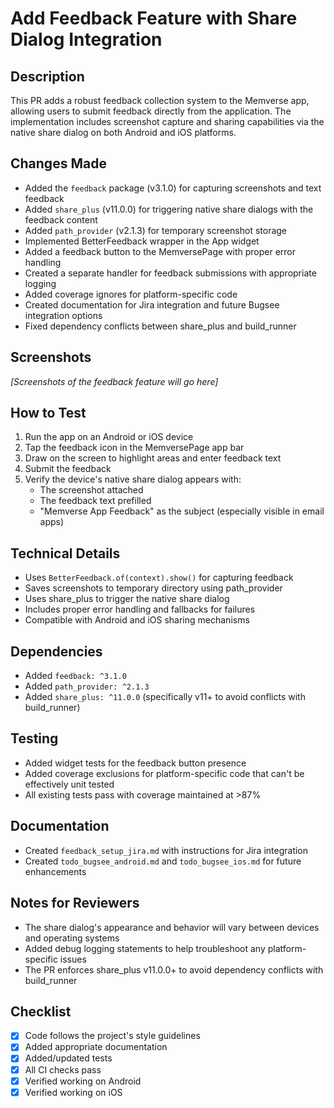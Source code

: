 # Add Feedback Feature with Share Dialog Integration

## Description

This PR adds a robust feedback collection system to the Memverse app, allowing users to submit
feedback directly from the application. The implementation includes screenshot capture and sharing
capabilities via the native share dialog on both Android and iOS platforms.

## Changes Made

- Added the `feedback` package (v3.1.0) for capturing screenshots and text feedback
- Added `share_plus` (v11.0.0) for triggering native share dialogs with the feedback content
- Added `path_provider` (v2.1.3) for temporary screenshot storage
- Implemented BetterFeedback wrapper in the App widget
- Added a feedback button to the MemversePage with proper error handling
- Created a separate handler for feedback submissions with appropriate logging
- Added coverage ignores for platform-specific code
- Created documentation for Jira integration and future Bugsee integration options
- Fixed dependency conflicts between share_plus and build_runner

## Screenshots

*[Screenshots of the feedback feature will go here]*

## How to Test

1. Run the app on an Android or iOS device
2. Tap the feedback icon in the MemversePage app bar
3. Draw on the screen to highlight areas and enter feedback text
4. Submit the feedback
5. Verify the device's native share dialog appears with:
    - The screenshot attached
    - The feedback text prefilled
    - "Memverse App Feedback" as the subject (especially visible in email apps)

## Technical Details

- Uses `BetterFeedback.of(context).show()` for capturing feedback
- Saves screenshots to temporary directory using path_provider
- Uses share_plus to trigger the native share dialog
- Includes proper error handling and fallbacks for failures
- Compatible with Android and iOS sharing mechanisms

## Dependencies

- Added `feedback: ^3.1.0`
- Added `path_provider: ^2.1.3`
- Added `share_plus: ^11.0.0` (specifically v11+ to avoid conflicts with build_runner)

## Testing

- Added widget tests for the feedback button presence
- Added coverage exclusions for platform-specific code that can't be effectively unit tested
- All existing tests pass with coverage maintained at >87%

## Documentation

- Created `feedback_setup_jira.md` with instructions for Jira integration
- Created `todo_bugsee_android.md` and `todo_bugsee_ios.md` for future enhancements

## Notes for Reviewers

- The share dialog's appearance and behavior will vary between devices and operating systems
- Added debug logging statements to help troubleshoot any platform-specific issues
- The PR enforces share_plus v11.0.0+ to avoid dependency conflicts with build_runner

## Checklist

- [x] Code follows the project's style guidelines
- [x] Added appropriate documentation
- [x] Added/updated tests
- [x] All CI checks pass
- [x] Verified working on Android
- [x] Verified working on iOS